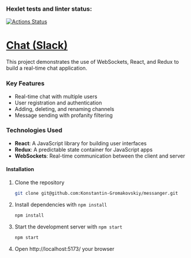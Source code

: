 ### Hexlet tests and linter status:

[![Actions Status](https://github.com/Konstantin-Gromakovskiy/frontend-project-12/actions/workflows/hexlet-check.yml/badge.svg)](https://github.com/Konstantin-Gromakovskiy/frontend-project-12/actions)

# [Chat (Slack)](https://frontend-project-okdl.onrender.com/login) # 

This project demonstrates the use of WebSockets, React, and Redux to build a real-time chat application.

### Key Features

* Real-time chat with multiple users
* User registration and authentication
* Adding, deleting, and renaming channels
* Message sending with profanity filtering

### Technologies Used

* **React**: A JavaScript library for building user interfaces
* **Redux**: A predictable state container for JavaScript apps
* **WebSockets**: Real-time communication between the client and server

#### Installation

1. Clone the repository
    ```bash
    git clone git@github.com:Konstantin-Gromakovskiy/messanger.git
    ```
2. Install dependencies with `npm install`
    ```bash
    npm install
    ```
3. Start the development server with `npm start`
    ```bash
    npm start
    ```
4. Open http://localhost:5173/ your browser



 

